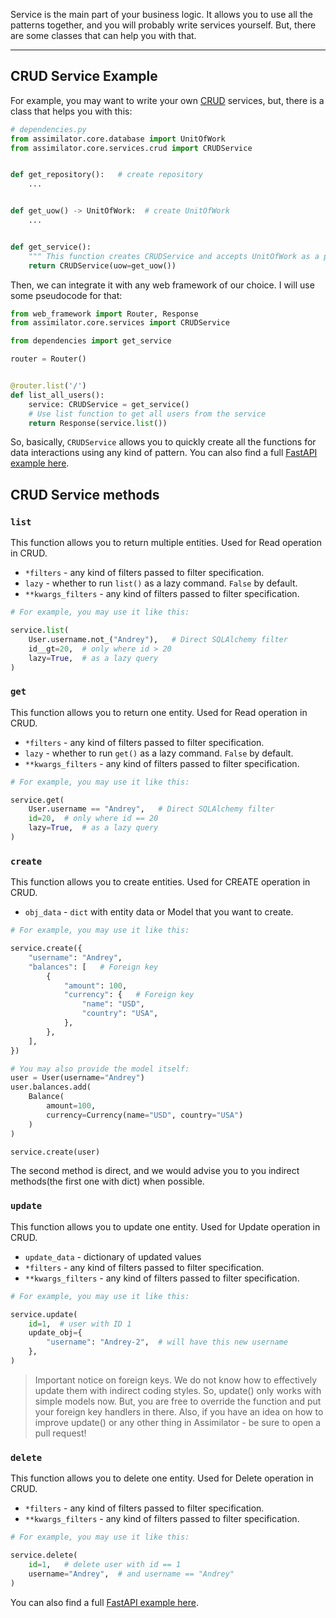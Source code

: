 Service is the main part of your business logic. It allows you to use all the patterns together, and you will probably
write services yourself. But, there are some classes that can help you with that.

----------------------------------------------------------

## CRUD Service Example

For example, you may want to write your own [CRUD](https://www.freecodecamp.org/news/crud-operations-explained/) services,
but, there is a class that helps you with this:

```Python
# dependencies.py
from assimilator.core.database import UnitOfWork
from assimilator.core.services.crud import CRUDService


def get_repository():   # create repository
    ...


def get_uow() -> UnitOfWork:  # create UnitOfWork
    ...


def get_service():
    """ This function creates CRUDService and accepts UnitOfWork as a parameter. """
    return CRUDService(uow=get_uow())

```

Then, we can integrate it with any web framework of our choice. I will use some pseudocode for that:

```Python
from web_framework import Router, Response
from assimilator.core.services import CRUDService

from dependencies import get_service

router = Router()


@router.list('/')
def list_all_users():
    service: CRUDService = get_service()
    # Use list function to get all users from the service
    return Response(service.list())
```

So, basically, `CRUDService` allows you to quickly create all the functions for data interactions using any kind of 
pattern.  You can also find a full [FastAPI example here](https://github.com/knucklesuganda/py_assimilator/tree/master/examples/fastapi_crud_example).


## CRUD Service methods

### `list`
This function allows you to return multiple entities. Used for Read operation in CRUD.

- `*filters` - any kind of filters passed to filter specification.
- `lazy` - whether to run `list()` as a lazy command. `False` by default.
- `**kwargs_filters` - any kind of filters passed to filter specification.

```Python
# For example, you may use it like this:

service.list(
    User.username.not_("Andrey"),   # Direct SQLAlchemy filter
    id__gt=20,  # only where id > 20
    lazy=True,  # as a lazy query
)
```

### `get`
This function allows you to return one entity. Used for Read operation in CRUD.

- `*filters` - any kind of filters passed to filter specification.
- `lazy` - whether to run `get()` as a lazy command. `False` by default.
- `**kwargs_filters` - any kind of filters passed to filter specification.

```Python
# For example, you may use it like this:

service.get(
    User.username == "Andrey",   # Direct SQLAlchemy filter
    id=20,  # only where id == 20
    lazy=True,  # as a lazy query
)
```

### `create`
This function allows you to create entities. Used for CREATE operation in CRUD.

- `obj_data` - `dict` with entity data or Model that you want to create.

```Python
# For example, you may use it like this:

service.create({
    "username": "Andrey",
    "balances": [   # Foreign key
        {
            "amount": 100,
            "currency": {   # Foreign key
                "name": "USD",
                "country": "USA",
            },
        },
    ],
})

# You may also provide the model itself:
user = User(username="Andrey")
user.balances.add(
    Balance(
        amount=100,
        currency=Currency(name="USD", country="USA")
    )
)

service.create(user)
```

The second method is direct, and we would advise you to you indirect methods(the first one with dict) when possible.


### `update`
This function allows you to update one entity. Used for Update operation in CRUD.

- `update_data` - dictionary of updated values
- `*filters` - any kind of filters passed to filter specification.
- `**kwargs_filters` - any kind of filters passed to filter specification.

```Python
# For example, you may use it like this:

service.update(
    id=1,  # user with ID 1
    update_obj={
        "username": "Andrey-2",  # will have this new username
    },
)
```

> Important notice on foreign keys. We do not know how to effectively update them with indirect coding styles. So, update()
> only works with simple models now. But, you are free to override the function and put your foreign key handlers in there.
> Also, if you have an idea on how to improve update() or any other thing in Assimilator - be sure to open a pull request!


### `delete`
This function allows you to delete one entity. Used for Delete operation in CRUD.

- `*filters` - any kind of filters passed to filter specification.
- `**kwargs_filters` - any kind of filters passed to filter specification.

```Python
# For example, you may use it like this:

service.delete(
    id=1,   # delete user with id == 1
    username="Andrey",  # and username == "Andrey"
)
```

You can also find a full [FastAPI example here](https://github.com/knucklesuganda/py_assimilator/tree/master/examples/fastapi_crud_example).
